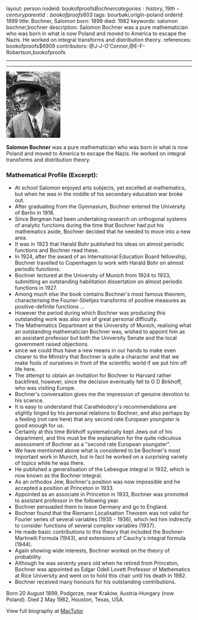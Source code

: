 layout: person
nodeid: bookofproofs$Bochner
categories: history,19th-century
parentid: bookofproofs$603
tags: bourbaki,origin-poland
orderid: 1899
title: Bochner, Salomon
born: 1899
died: 1982
keywords: salomon bochner,bochner
description: Salomon Bochner was a pure mathematician who was born in what is now Poland and moved to America to escape the Nazis. He worked on integral transforms and distribution theory.
references: bookofproofs$6909
contributors: @J-J-O'Connor,@E-F-Robertson,bookofproofs

---



---

![Bochner.jpg](https://github.com/bookofproofs/bookofproofs.github.io/blob/main/_sources/_assets/images/portraits/Bochner.jpg?raw=true)

**Salomon Bochner** was a pure mathematician who was born in what is now Poland and moved to America to escape the Nazis. He worked on integral transforms and distribution theory.

### Mathematical Profile (Excerpt):
* At school Salomon enjoyed arts subjects, yet excelled at mathematics, but when he was in the middle of his secondary education war broke out.
* After graduating from the Gymnasium, Bochner entered the University of Berlin in 1918.
* Since Bergman had been undertaking research on orthogonal systems of analytic functions during the time that Bochner had put his mathematics aside, Bochner decided that he needed to move into a new area.
* It was in 1923 that Harald Bohr published his ideas on almost periodic functions and Bochner read these.
* In 1924, after the award of an International Education Board fellowship, Bochner travelled to Copenhagen to work with Harald Bohr on almost periodic functions.
* Bochner lectured at the University of Munich from 1924 to 1933, submitting an outstanding habilitation dissertation on almost periodic functions in 1927.
* Among much else the book contains Bochner's most famous theorem, characterising the Fourier-Stieltjes transforms of positive measures as positive-definite functions ...
* However the period during which Bochner was producing this outstanding work was also one of great personal difficulty.
* The Mathematics Department at the University of Munich, realising what an outstanding mathematician Bochner was, wished to appoint him as an assistant professor but both the University Senate and the local government raised objections.
* since we could thus have a new means in our hands to make even clearer to the Ministry that Bochner is quite a character and that we make fools of ourselves in front of the scientific world if we put him off life here.
* The attempt to obtain an invitation for Bochner to Harvard rather backfired, however, since the decision eventually fell to G D Birkhoff, who was visiting Europe.
* Bochner's conversation gives me the impression of genuine devotion to his science.
* It is easy to understand that Carathéodory's recommendations are slightly tinged by his personal relations to Bochner, and also perhaps by a feeling (not rare here) that any second rate European youngster is good enough for us.
* Certainly at this time Birkhoff systematically kept Jews out of his department, and this must be the explanation for the quite ridiculous assessment of Bochner as a "second rate European youngster".
* We have mentioned above what is considered to be Bochner's most important work in Munich, but in fact he worked on a surprising variety of topics while he was there.
* He published a generalisation of the Lebesgue integral in 1932, which is now known as the Bochner integral.
* As an orthodox Jew, Bochner's position was now impossible and he accepted a position at Princeton in 1933.
* Appointed as an associate in Princeton in 1933, Bochner was promoted to assistant professor in the following year.
* Bochner persuaded them to leave Germany and go to England.
* Bochner found that the Riemann Localisation Theorem was not valid for Fourier series of several variables (1935 - 1936), which led him indirectly to consider functions of several complex variables (1937).
* He made basic contributions to this theory that included the Bochner-Martinelli Formula (1943), and extensions of Cauchy's integral formula (1944).
* Again showing wide interests, Bochner worked on the theory of probability.
* Although he was seventy years old when he retired from Princeton, Bochner was appointed as Edgar Odell Lovett Professor of Mathematics at Rice University and went on to hold this chair until his death in 1982.
* Bochner received many honours for his outstanding contributions.

Born 20 August 1899, Podgorze, near Kraków, Austria-Hungary (now Poland). Died 2 May 1982, Houston, Texas, USA.

View full biography at [MacTutor](https://mathshistory.st-andrews.ac.uk/Biographies/Bochner/)
